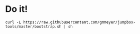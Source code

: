 # Do it!

```
curl -L https://raw.githubusercontent.com/gmmeyer/jumpbox-tools/master/bootstrap.sh | sh
```

